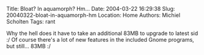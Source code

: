 Title: Bloat? In aquamorph? Hm...
Date: 2004-03-22 16:29:38
Slug: 20040322-bloat-in-aquamorph-hm
Location: Home
Authors: Michiel Scholten
Tags: rant

<p>Why the hell does it have to take an additional 83MB to upgrade to latest sid :/ Of course there's a lot of new features in the included Gnome programs, but still... 83MB :/</p>